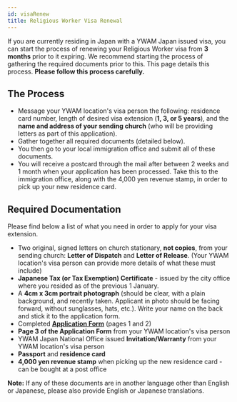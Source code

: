 ```yaml
---
id: visaRenew
title: Religious Worker Visa Renewal
---
```


If you are currently residing in Japan with a YWAM Japan issued visa, you can start the process of renewing your Religious Worker visa from **3 months** prior to it expiring. We recommend starting the process of gathering the required documents prior to this. This page details this process. **Please follow this process carefully.**

## The Process

- Message your YWAM location's visa person the following: residence card number, length of desired visa extension (**1, 3, or 5 years**), and the **name and address of your sending church** (who will be providing letters as part of this application).
- Gather together all required documents (detailed below).
- You then go to your local immigration office and submit all of these documents.
- You will receive a postcard through the mail after between 2 weeks and 1 month when your application has been processed. Take this to the immigration office, along with the 4,000 yen revenue stamp, in order to pick up your new residence card.

## Required Documentation

Please find below a list of what you need in order to apply for your visa extension.

- Two original, signed letters on church stationary, **not copies**, from your sending church: **Letter of Dispatch** and **Letter of Release**. (Your YWAM location's visa person can provide more details of what these must include)
- **Japanese Tax (or Tax Exemption) Certificate** - issued by the city office where you resided as of the previous 1 January.
- A **4cm x 3cm portrait photograph** (should be clear, with a plain background, and recently taken. Applicant in photo should be facing forward, without sunglasses, hats, etc.). Write your name on the back and stick it to the application form.
- Completed **[Application Form](http://www.moj.go.jp/isa/content/930004102.pdf)** (pages 1 and 2)
- **Page 3 of the Application Form** from your YWAM location's visa person
- YWAM Japan National Office issued **Invitation/Warranty** from your YWAM location's visa person
- **Passport** and **residence card**
- **4,000 yen revenue stamp** when picking up the new residence card - can be bought at a post office

**Note:** If any of these documents are in another language other than English or Japanese, please also provide English or Japanese translations.
